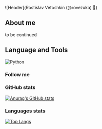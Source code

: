 ![Header](Rostislav Vetoshkin (@rovezuka) 👋)


## About me
to be continued

## Language and Tools
![Python](https://img.shields.io/badge/-Python-<COLOR>?style=for-the-badge&logo=python)

### Follow me

### GitHub stats

[![Anurag's GitHub stats](https://github-readme-stats.vercel.app/api?username=rovezuka&show_icons=true&theme=radical)](https://github.com/anuraghazra/github-readme-stats)


### Languages stats

[![Top Langs](https://github-readme-stats.vercel.app/api/top-langs/?username=rovezuka&layout=compact)](https://github.com/anuraghazra/github-readme-stats)